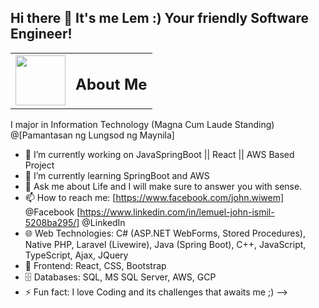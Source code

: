 ## Hi there 👋 It's me Lem :) Your friendly Software Engineer! 
<table>
  <tr>
    <td><img src="https://media1.tenor.com/m/UqWSWUK9UCIAAAAC/psyduck.gif" width="80" /></td>
    <td><h2>About Me</h2></td>
  </tr>
</table>
I major in Information Technology (Magna Cum Laude Standing) @[Pamantasan ng Lungsod ng Maynila]

- 🔭 I’m currently working on JavaSpringBoot || React || AWS Based Project 
- 🌱 I’m currently learning SpringBoot and AWS 
- 💬 Ask me about Life and I will make sure to answer you with sense.
- 📫 How to reach me: [https://www.facebook.com/john.wiwem] @Facebook [https://www.linkedin.com/in/lemuel-john-ismil-5208ba295/] @LinkedIn
- 🌐 Web Technologies: C# (ASP.NET WebForms, Stored Procedures), Native PHP, Laravel (Livewire), Java (Spring Boot), C++, JavaScript, TypeScript, Ajax, JQuery
- 🎨 Frontend: React, CSS, Bootstrap
- 🗄️ Databases: SQL, MS SQL Server, AWS, GCP
- ⚡ Fun fact: I love Coding and its challenges that awaits me ;) 
-->
